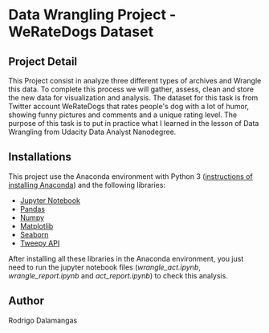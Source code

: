 # Data Wrangling Project - WeRateDogs Dataset

## Project Detail
This Project consist in analyze three different types of archives and Wrangle this data. To complete this process we will gather, assess, clean and store the new data for visualization and analysis. The dataset for this task is from Twitter account WeRateDogs that rates people's dog with a lot of humor, showing funny pictures and comments and a unique rating level. The purpose of this task is to put in practice what I learned in the lesson of Data Wrangling from Udacity Data Analyst Nanodegree.

## Installations
This project use the Anaconda environment with Python 3 ([instructions of installing Anaconda](https://docs.anaconda.com/anaconda/install/)) and the following libraries:
- [Jupyter Notebook](https://jupyter.org/)
- [Pandas](https://pandas.pydata.org/docs/)
- [Numpy](https://numpy.org/doc/)
- [Matplotlib](https://matplotlib.org/contents.html)
- [Seaborn](https://seaborn.pydata.org/index.html)
- [Tweepy API](https://github.com/tweepy/tweepy)

After installing all these libraries in the Anaconda environment, you just need to run the jupyter notebook files (*wrangle_act.ipynb*, *wrangle_report.ipynb* and *act_report.ipynb*) to check this analysis.

## Author
Rodrigo Dalamangas
